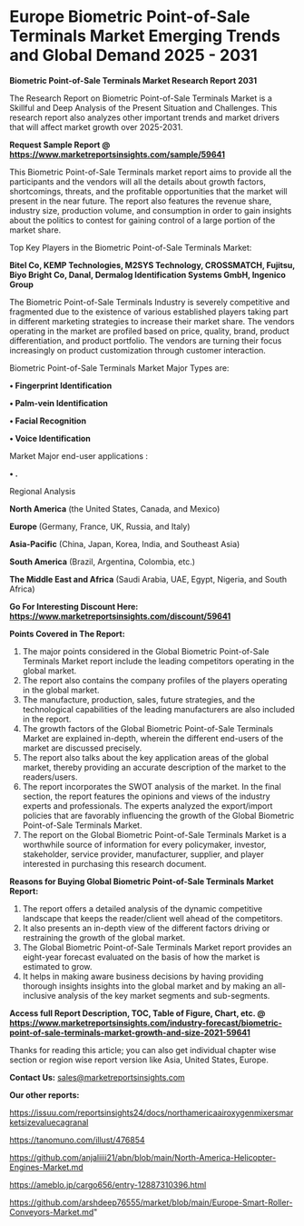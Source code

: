 # Europe Biometric Point-of-Sale Terminals Market Emerging Trends and Global Demand 2025 - 2031

<strong>Biometric Point-of-Sale Terminals Market Research Report 2031</strong>

The Research Report on Biometric Point-of-Sale Terminals Market is a Skillful and Deep Analysis of the Present Situation and Challenges. This research report also analyzes other important trends and market drivers that will affect market growth over 2025-2031.

<strong>Request Sample Report @ <a href=https://www.marketreportsinsights.com/sample/59641>https://www.marketreportsinsights.com/sample/59641</a></strong>

This Biometric Point-of-Sale Terminals market report aims to provide all the participants and the vendors will all the details about growth factors, shortcomings, threats, and the profitable opportunities that the market will present in the near future. The report also features the revenue share, industry size, production volume, and consumption in order to gain insights about the politics to contest for gaining control of a large portion of the market share.

Top Key Players in the Biometric Point-of-Sale Terminals Market:

<strong>Bitel Co, KEMP Technologies, M2SYS Technology, CROSSMATCH, Fujitsu, Biyo Bright Co, Danal, Dermalog Identification Systems GmbH, Ingenico Group</strong>

The Biometric Point-of-Sale Terminals Industry is severely competitive and fragmented due to the existence of various established players taking part in different marketing strategies to increase their market share. The vendors operating in the market are profiled based on price, quality, brand, product differentiation, and product portfolio. The vendors are turning their focus increasingly on product customization through customer interaction.

Biometric Point-of-Sale Terminals Market Major Types are:

<strong>• Fingerprint Identification

• Palm-vein Identification

• Facial Recognition

• Voice Identification</strong>

Market Major end-user applications :

<strong>• .</strong>

Regional Analysis

</u><strong><b>North America</b></strong> (the United States, Canada, and Mexico)

<strong><b>Europe </b></strong>(Germany, France, UK, Russia, and Italy)

<strong><b>Asia-Pacific</b></strong> (China, Japan, Korea, India, and Southeast Asia)

<strong><b>South America</b></strong> (Brazil, Argentina, Colombia, etc.)

<strong><b>The Middle East and Africa</b></strong> (Saudi Arabia, UAE, Egypt, Nigeria, and South Africa)

<strong>Go For Interesting Discount Here: <a href=https://www.marketreportsinsights.com/discount/59641>https://www.marketreportsinsights.com/discount/59641</a></strong>

<strong>Points Covered in The Report:</strong>
<ol>
  <li>The major points considered in the Global Biometric Point-of-Sale Terminals Market report include the leading competitors operating in the global market.</li>
  <li>The report also contains the company profiles of the players operating in the global market.</li>
  <li>The manufacture, production, sales, future strategies, and the technological capabilities of the leading manufacturers are also included in the report.</li>
  <li>The growth factors of the Global Biometric Point-of-Sale Terminals Market are explained in-depth, wherein the different end-users of the market are discussed precisely.</li>
  <li>The report also talks about the key application areas of the global market, thereby providing an accurate description of the market to the readers/users.</li>
  <li>The report incorporates the SWOT analysis of the market. In the final section, the report features the opinions and views of the industry experts and professionals. The experts analyzed the export/import policies that are favorably influencing the growth of the Global Biometric Point-of-Sale Terminals Market.</li>
  <li>The report on the Global Biometric Point-of-Sale Terminals Market is a worthwhile source of information for every policymaker, investor, stakeholder, service provider, manufacturer, supplier, and player interested in purchasing this research document.</li>
</ol>
<strong>Reasons for Buying Global Biometric Point-of-Sale Terminals Market Report:</strong>

<ol>
  <li>The report offers a detailed analysis of the dynamic competitive landscape that keeps the reader/client well ahead of the competitors.</li>
  <li>It also presents an in-depth view of the different factors driving or restraining the growth of the global market.</li>
  <li>The Global Biometric Point-of-Sale Terminals Market report provides an eight-year forecast evaluated on the basis of how the market is estimated to grow.</li>
  <li>It helps in making aware business decisions by having providing thorough insights insights into the global market and by making an all-inclusive analysis of the key market segments and sub-segments.</li>
</ol>
<strong>Access full Report Description, TOC, Table of Figure, Chart, etc. @ <a href=https://www.marketreportsinsights.com/industry-forecast/biometric-point-of-sale-terminals-market-growth-and-size-2021-59641>https://www.marketreportsinsights.com/industry-forecast/biometric-point-of-sale-terminals-market-growth-and-size-2021-59641</a></strong>


Thanks for reading this article; you can also get individual chapter wise section or region wise report version like Asia, United States, Europe.

<strong>Contact Us:</strong>
sales@marketreportsinsights.com

<strong>Our other reports:</strong>

<a href=https://issuu.com/reportsinsights24/docs/northamericaairoxygenmixersmarketsizevaluecagranal>https://issuu.com/reportsinsights24/docs/northamericaairoxygenmixersmarketsizevaluecagranal</a>

<a href=https://tanomuno.com/illust/476854>https://tanomuno.com/illust/476854</a>

<a href=https://github.com/anjaliiii21/abn/blob/main/North-America-Helicopter-Engines-Market.md>https://github.com/anjaliiii21/abn/blob/main/North-America-Helicopter-Engines-Market.md</a>

<a href=https://ameblo.jp/cargo656/entry-12887310396.html>https://ameblo.jp/cargo656/entry-12887310396.html</a>

<a href=https://github.com/arshdeep76555/market/blob/main/Europe-Smart-Roller-Conveyors-Market.md>https://github.com/arshdeep76555/market/blob/main/Europe-Smart-Roller-Conveyors-Market.md</a>"
